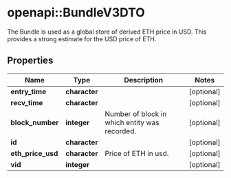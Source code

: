 # openapi::BundleV3DTO

The Bundle is used as a global store of derived ETH price in USD. This provides a strong estimate for the USD price of ETH.

## Properties
Name | Type | Description | Notes
------------ | ------------- | ------------- | -------------
**entry_time** | **character** |  | [optional] 
**recv_time** | **character** |  | [optional] 
**block_number** | **integer** | Number of block in which entity was recorded. | [optional] 
**id** | **character** |  | [optional] 
**eth_price_usd** | **character** | Price of ETH in usd. | [optional] 
**vid** | **integer** |  | [optional] 


